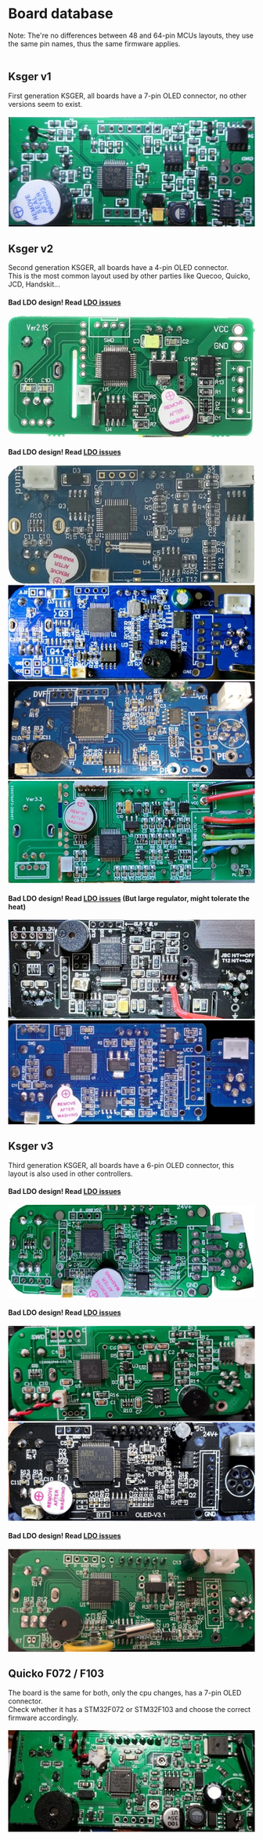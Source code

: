 # Board database 
Note: The're no differences between 48 and 64-pin MCUs layouts, they use the same pin names, thus the same firmware applies.<br><br> 
## Ksger v1
First generation KSGER, all boards have a 7-pin OLED connector, no other versions seem to exist.<br>
<br>
<img src="/Readme_files/boards/ksger_v1.jpg">
<br>

## Ksger v2
Second generation KSGER, all boards have a 4-pin OLED connector.<br>
This is the most common layout used by other parties like Quecoo, Quicko, JCD, Handskit...

#### Bad LDO design! Read [LDO issues](https://github.com/deividAlfa/stm32_soldering_iron_controller#ksger-self-resetting)
<img src="/Readme_files/boards/ksger_v2_1.jpg">

#### Bad LDO design! Read [LDO issues](https://github.com/deividAlfa/stm32_soldering_iron_controller#ksger-self-resetting)
<img src="/Readme_files/boards/ksger_v2_2.jpg">
<br>
<img src="/Readme_files/boards/ksger_v2_3.jpg">
<br>
<img src="/Readme_files/boards/ksger_v2_4.jpg">
<br>
<img src="/Readme_files/boards/ksger_v2_5.jpg">

#### Bad LDO design! Read [LDO issues](https://github.com/deividAlfa/stm32_soldering_iron_controller#ksger-self-resetting) (But large regulator, might tolerate the heat)
<img src="/Readme_files/boards/ksger_v2_6.jpg">

<img src="/Readme_files/boards/ksger_v2_7.jpg">
<br>

## Ksger v3
Third generation KSGER, all boards have a 6-pin OLED connector, this layout is also used in other controllers.<br>

#### Bad LDO design! Read [LDO issues](https://github.com/deividAlfa/stm32_soldering_iron_controller#ksger-self-resetting)
<img src="/Readme_files/boards/ksger_v3_1.jpg">

#### Bad LDO design! Read [LDO issues](https://github.com/deividAlfa/stm32_soldering_iron_controller#ksger-self-resetting)
<img src="/Readme_files/boards/ksger_v3_2.jpg">
<br>
<img src="/Readme_files/boards/ksger_v3_3.jpg">

#### Bad LDO design! Read [LDO issues](https://github.com/deividAlfa/stm32_soldering_iron_controller#ksger-self-resetting)
<img src="/Readme_files/boards/ksger_v3_4.jpg">
<br>

## Quicko F072 / F103
The board is the same for both, only the cpu changes, has a 7-pin OLED connector.<br>
Check whether it has a STM32F072 or STM32F103 and choose the correct firmware accordingly.<br>
<br>
<img src="/Readme_files/boards/quicko.jpg">
<br>
